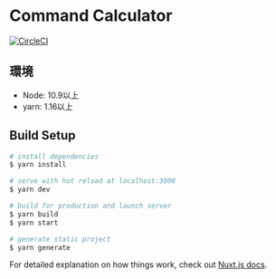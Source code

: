 # Command Calculator

[![CircleCI](https://circleci.com/gh/TakanoriOnuma/command-calculator.svg?style=svg)](https://circleci.com/gh/TakanoriOnuma/command-calculator)  

## 環境
+ Node: 10.9以上
+ yarn: 1.16以上

## Build Setup

``` bash
# install dependencies
$ yarn install

# serve with hot reload at localhost:3000
$ yarn dev

# build for production and launch server
$ yarn build
$ yarn start

# generate static project
$ yarn generate
```

For detailed explanation on how things work, check out [Nuxt.js docs](https://nuxtjs.org).
